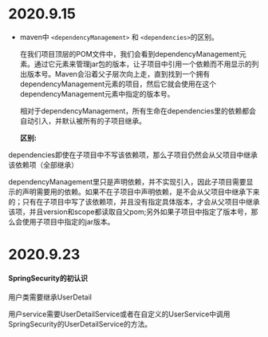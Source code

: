 # 2020.9.15

- maven中 `<dependencyManagement>` 和 `<dependencies>`的区别。

  在我们项目顶层的POM文件中，我们会看到dependencyManagement元素。通过它元素来管理jar包的版本，让子项目中引用一个依赖而不用显示的列出版本号。Maven会沿着父子层次向上走，直到找到一个拥有dependencyManagement元素的项目，然后它就会使用在这个dependencyManagement元素中指定的版本号。

  相对于dependencyManagement，所有生命在dependencies里的依赖都会自动引入，并默认被所有的子项目继承。

  **区别:**

​	dependencies即使在子项目中不写该依赖项，那么子项目仍然会从父项目中继承该依赖项（全部继承）

​	dependencyManagement里只是声明依赖，并不实现引入，因此子项目需要显示的声明需要用的依赖。如果不在子项目中声明依赖，是不会从父项目中继承下来的；只有在子项目中写了该依赖项，并且没有指定具体版本，才会从父项目中继承该项，并且version和scope都读取自父pom;另外如果子项目中指定了版本号，那么会使用子项目中指定的jar版本。

# 2020.9.23

#### SpringSecurity的初认识

用户类需要继承UserDetail

用户service需要UserDetailService或者在自定义的UserService中调用SpringSecurity的UserDetailService的方法。